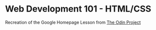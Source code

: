 Web Development 101 - HTML/CSS
===============

Recreation of the Google Homepage
Lesson from <a href="http://www.theodinproject.com/web-development-101/html-css">The Odin Project</a>
